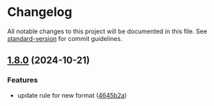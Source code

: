 # Changelog

All notable changes to this project will be documented in this file. See [standard-version](https://github.com/conventional-changelog/standard-version) for commit guidelines.

## [1.8.0](https://github.com/xucongli1989/x-package-version-strict-check/compare/v1.6.1...v1.8.0) (2024-10-21)


### Features

* update rule for new format ([4645b2a](https://github.com/xucongli1989/x-package-version-strict-check/commit/4645b2a52ffc97ab555fbcfe4c9f8c68f96a73c7))
